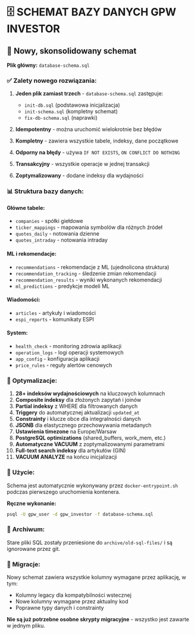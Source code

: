 # 🗄️ SCHEMAT BAZY DANYCH GPW INVESTOR

## 📄 Nowy, skonsolidowany schemat

**Plik główny:** `database-schema.sql`

### ✅ **Zalety nowego rozwiązania:**

1. **Jeden plik zamiast trzech** - `database-schema.sql` zastępuje:
   - `init-db.sql` (podstawowa inicjalizacja)
   - `init-schema.sql` (kompletny schemat)
   - `fix-db-schema.sql` (naprawki)

2. **Idempotentny** - można uruchomić wielokrotnie bez błędów
3. **Kompletny** - zawiera wszystkie tabele, indeksy, dane początkowe
4. **Odporny na błędy** - używa `IF NOT EXISTS`, `ON CONFLICT DO NOTHING`
5. **Transakcyjny** - wszystkie operacje w jednej transakcji
6. **Zoptymalizowany** - dodane indeksy dla wydajności

### 📊 **Struktura bazy danych:**

#### **Główne tabele:**
- `companies` - spółki giełdowe
- `ticker_mappings` - mapowania symbolów dla różnych źródeł
- `quotes_daily` - notowania dzienne
- `quotes_intraday` - notowania intraday

#### **ML i rekomendacje:**
- `recommendations` - rekomendacje z ML (ujednolicona struktura)
- `recommendation_tracking` - śledzenie zmian rekomendacji
- `recommendation_results` - wyniki wykonanych rekomendacji
- `ml_predictions` - predykcje modeli ML

#### **Wiadomości:**
- `articles` - artykuły i wiadomości
- `espi_reports` - komunikaty ESPI

#### **System:**
- `health_check` - monitoring zdrowia aplikacji
- `operation_logs` - logi operacji systemowych
- `app_config` - konfiguracja aplikacji
- `price_rules` - reguły alertów cenowych

### 🔧 **Optymalizacje:**

1. **28+ indeksów wydajnościowych** na kluczowych kolumnach
2. **Composite indeksy** dla złożonych zapytań i joinów
3. **Partial indeksy** z WHERE dla filtrowanych danych
4. **Triggery** do automatycznej aktualizacji `updated_at`
5. **Constrainty** i klucze obce dla integralności danych
6. **JSONB** dla elastycznego przechowywania metadanych
7. **Ustawienia timezone** na Europe/Warsaw
8. **PostgreSQL optimizations** (shared_buffers, work_mem, etc.)
9. **Automatyczne VACUUM** z zoptymalizowanymi parametrami
10. **Full-text search indeksy** dla artykułów (GIN)
11. **VACUUM ANALYZE** na końcu inicjalizacji

### 🚀 **Użycie:**

Schema jest automatycznie wykonywany przez `docker-entrypoint.sh` podczas pierwszego uruchomienia kontenera.

**Ręczne wykonanie:**
```bash
psql -U gpw_user -d gpw_investor -f database-schema.sql
```

### 📁 **Archiwum:**

Stare pliki SQL zostały przeniesione do `archive/old-sql-files/` i są ignorowane przez git.

### 🔄 **Migracje:**

Nowy schemat zawiera wszystkie kolumny wymagane przez aplikację, w tym:
- Kolumny legacy dla kompatybilności wstecznej
- Nowe kolumny wymagane przez aktualny kod
- Poprawne typy danych i constrainty

**Nie są już potrzebne osobne skrypty migracyjne** - wszystko jest zawarte w jednym pliku.
